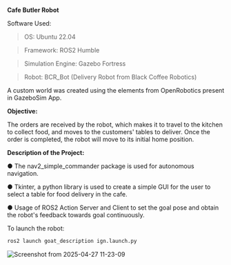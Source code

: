 **Cafe Butler Robot**

Software Used:
> OS: Ubuntu 22.04

> Framework: ROS2 Humble

> Simulation Engine: Gazebo Fortress

> Robot: BCR_Bot (Delivery Robot from Black Coffee Robotics)


A custom world was created using the elements from OpenRobotics present in GazeboSim App. 

**Objective:**

The orders are received by the robot, which makes it to travel to the kitchen to collect food, 
and moves to the customers' tables to deliver. Once the order is completed, the robot will move to its initial
home position.


**Description of the Project:**

●​ The nav2_simple_commander package is used for autonomous navigation.

●​ Tkinter, a python library is used to create a simple GUI for the user to select a table for food
delivery in the cafe. 

●​ Usage of ROS2 Action Server and Client to set the goal pose and obtain the robot's feedback towards goal continuously. 


To launch the robot:
```bash
ros2 launch goat_description ign.launch.py
```

![Screenshot from 2025-04-27 11-23-09](https://github.com/user-attachments/assets/ee16097d-e887-49d4-952b-11ee291cdf1f)


